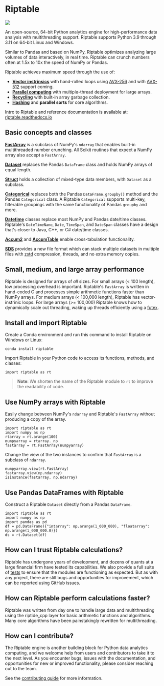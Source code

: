 # Riptable

![](https://riptable.readthedocs.io/en/stable/_static/riptable_logo.PNG)

An open-source, 64-bit Python analytics engine for high-performance data analysis with
multithreading support. Riptable supports Python 3.9 through 3.11 on 64-bit Linux and
Windows.

Similar to Pandas and based on NumPy, Riptable optimizes analyzing large volumes of data
interactively, in real time. Riptable can crunch numbers often at 1.5x to 10x the speed
of NumPy or Pandas.

Riptable achieves maximum speed through the use of:

* **[Vector instrinsics](https://software.intel.com/sites/landingpage/IntrinsicsGuide/)**
with hand-rolled loops using [AVX-256](https://en.wikipedia.org/wiki/Advanced_Vector_Extensions#CPUs_with_AVX2)
and with [AVX-512](https://en.wikipedia.org/wiki/AVX-512) support coming.
* **[Parallel computing](https://www.drdobbs.com/go-parallel/article/print?articleId=212903586)**
with multiple-thread deployment for large arrays.
* **[Recycling](https://en.wikipedia.org/wiki/Garbage_collection_(computer_science))**
with built-in array garbage collection.
* **[Hashing](https://en.wikipedia.org/wiki/Hash_function)** and **parallel sorts** for
core algorithms.

Intro to Riptable and reference documentation is available at:
[riptable.readthedocs.io](https://riptable.readthedocs.io/en/stable/index.html)

Basic concepts and classes
--------------------------

**[FastArray](https://riptable.readthedocs.io/en/stable/autoapi/riptable/rt_fastarray/index.html)**
is a subclass of NumPy's `ndarray` that enables built-in multithreaded number crunching.
All Scikit routines that expect a NumPy array also accept a `FastArray`.

**[Dataset](https://riptable.readthedocs.io/en/stable/autoapi/riptable/rt_dataset/index.html)**
replaces the Pandas `DataFrame` class and holds NumPy arrays of equal length.

**[Struct](https://riptable.readthedocs.io/en/stable/autoapi/riptable/rt_struct/index.html)**
holds a collection of mixed-type data members, with `Dataset` as a subclass.

**[Categorical](https://riptable.readthedocs.io/en/stable/autoapi/riptable/rt_categorical/index.html)**
replaces both the Pandas `DataFrame.groupby()` method and the Pandas `Categorical`
class. A Riptable `Categorical` supports multi-key, filterable groupings with the same
functionality of Pandas `groupby` and more.

**[Datetime](https://riptable.readthedocs.io/en/stable/autoapi/riptable/rt_datetime/index.html)**
classes replace most NumPy and Pandas date/time classes. Riptable's `DateTimeNano`,
`Date`, `TimeSpan`, and `DateSpan` classes have a design that's closer to Java, C++,
or C# date/time classes.

**[Accum2](https://riptable.readthedocs.io/en/stable/autoapi/riptable/rt_accum2/index.html)**
and **[AccumTable](https://riptable.readthedocs.io/en/stable/autoapi/riptable/rt_accumtable/index.html)**
enable cross-tabulation functionality.

**[SDS](https://riptable.readthedocs.io/en/stable/autoapi/riptable/rt_sds/index.html)**
provides a new file format which can stack multiple datasets in multiple files with
[zstd](https://github.com/facebook/zstd) compression, threads, and no extra memory
copies.

Small, medium, and large array performance
------------------------------------------

Riptable is designed for arrays of *all* sizes. For small arrays (< 100 length), low
processing overhead is important. Riptable's `FastArray` is written in hand-coded C and
processes simple arithmetic functions faster than NumPy arrays. For medium arrays
(< 100,000 length), Riptable has vector-instrinic loops. For large arrays (>= 100,000)
Riptable knows how to dynamically scale out threading, waking up threads efficiently
using a [futex](https://man7.org/linux/man-pages/man7/futex.7.html).

Install and import Riptable
---------------------------

Create a Conda environment and run this command to install Riptable on Windows or Linux:

```
conda install riptable
```

Import Riptable in your Python code to access its functions, methods, and classes:

```
import riptable as rt
```

>**Note**: We shorten the name of the Riptable module to `rt` to improve the readability
of code.

Use NumPy arrays with Riptable
------------------------------

Easily change between NumPy's `ndarray` and Riptable's `FastArray` without producing a
copy of the array.

```
import riptable as rt
import numpy as np
rtarray = rt.arange(100)
numpyarray = rtarray._np
fastarray = rt.FastArray(numpyarray)
```

Change the view of the two instances to confirm that `FastArray` is a subclass of
`ndarray`.

```
numpyarray.view(rt.FastArray)
fastarray.view(np.ndarray)
isinstance(fastarray, np.ndarray)
```

Use Pandas DataFrames with Riptable
-----------------------------------

Construct a Riptable `Dataset` directly from a Pandas `DataFrame`.

```
import riptable as rt
import numpy as np
import pandas as pd
df = pd.DataFrame({"intarray": np.arange(1_000_000), "floatarray": np.arange(1_000_000.0)})
ds = rt.Dataset(df)
```

How can I trust Riptable calculations?
--------------------------------------

Riptable has undergone years of development, and dozens of quants at a large financial
firm have tested its capabilities. We also provide a full suite of
[tests](https://github.com/rtosholdings/riptable/tree/master/riptable/tests) to ensure
that the modules are functioning as expected. But as with any project, there are still
bugs and opportunities for improvement, which can be reported using GitHub issues.

How can Riptable perform calculations faster?
---------------------------------------------

Riptable was written from day one to handle large data and multithreading using the
riptide_cpp layer for basic arithmetic functions and algorithms. Many core algorithms
have been painstakingly rewritten for multithreading.

How can I contribute?
---------------------

The Riptable engine is another building block for Python data analytics computing, and
we welcome help from users and contributors to take it to the next level. As you
encounter bugs, issues with the documentation, and opportunities for new or improved
functionality, please consider reaching out to the team.

See the [contributing guide](https://github.com/rtosholdings/riptable/blob/master/docs/CONTRIBUTING.md)
for more information.


